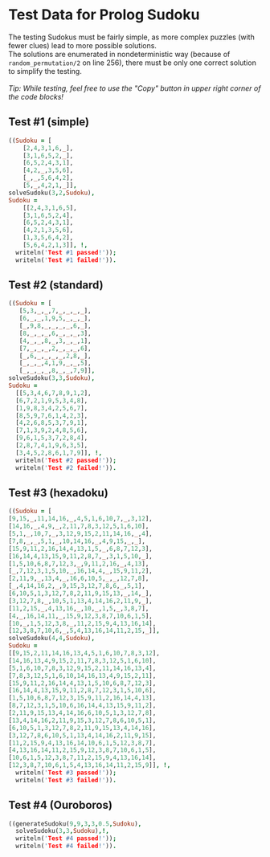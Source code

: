 # Test Data for Prolog Sudoku
The testing Sudokus must be fairly simple, as more complex puzzles (with fewer clues) lead to more possible solutions. \
The solutions are enumerated in nondeterministic way (because of `random_permutation/2` on line 256), there must be only one correct solution to simplify the testing.\
\
*Tip: While testing, feel free to use the "Copy" button in upper right corner of the code blocks!*

## Test #1 (simple)
```prolog
((Sudoku = [
	[2,4,3,1,6,_],
	[3,1,6,5,2,_],
	[6,5,2,4,3,1],
	[4,2,_,3,5,6],
	[_,_,5,6,4,2],
	[5,_,4,2,1,_]],
solveSudoku(3,2,Sudoku),
Sudoku = 
	[[2,4,3,1,6,5],
	[3,1,6,5,2,4],
	[6,5,2,4,3,1],
	[4,2,1,3,5,6],
	[1,3,5,6,4,2],
	[5,6,4,2,1,3]], !,
  writeln('Test #1 passed!'));
  writeln('Test #1 failed!')).
```
## Test #2 (standard)
```prolog
((Sudoku = [
   [5,3,_,_,7,_,_,_,_],
   [6,_,_,1,9,5,_,_,_],
   [_,9,8,_,_,_,_,6,_],
   [8,_,_,_,6,_,_,_,3],
   [4,_,_,8,_,3,_,_,1],
   [7,_,_,_,2,_,_,_,6],
   [_,6,_,_,_,_,2,8,_],
   [_,_,_,4,1,9,_,_,5],
   [_,_,_,_,8,_,_,7,9]],
solveSudoku(3,3,Sudoku),
Sudoku = 
  [[5,3,4,6,7,8,9,1,2],
  [6,7,2,1,9,5,3,4,8],
  [1,9,8,3,4,2,5,6,7],
  [8,5,9,7,6,1,4,2,3],
  [4,2,6,8,5,3,7,9,1],
  [7,1,3,9,2,4,8,5,6],
  [9,6,1,5,3,7,2,8,4],
  [2,8,7,4,1,9,6,3,5],
  [3,4,5,2,8,6,1,7,9]], !,
  writeln('Test #2 passed!'));
  writeln('Test #2 failed!')).
```

## Test #3 (hexadoku)
```prolog
((Sudoku = [
[9,15,_,11,14,16,_,4,5,1,6,10,7,_,3,12],
[14,16,_,4,9,_,2,11,7,8,3,12,5,1,6,10],
[5,1,_,10,7,_,3,12,9,15,2,11,14,16,_,4],
[7,8,_,_,5,1,_,10,14,16,_,4,9,15,_,_],
[15,9,11,2,16,14,4,13,1,5,_,6,8,7,12,3],
[16,14,4,13,15,9,11,2,8,7,_,3,1,5,10,_],
[1,5,10,6,8,7,12,3,_,9,11,2,16,_,4,13],
[_,7,12,3,1,5,10,_,16,14,4,_,15,9,11,2],
[2,11,9,_,13,4,_,16,6,10,5,_,_,12,7,8],
[_,4,14,16,2,_,9,15,3,12,7,8,6,_,5,1],
[6,10,5,1,3,12,7,8,2,11,9,15,13,_,14,_],
[3,12,7,8,_,10,5,1,13,4,14,16,2,11,9,_],
[11,2,15,_,4,13,16,_,10,_,1,5,_,3,8,7],
[4,_,16,14,11,_,15,9,12,3,8,7,10,6,1,5],
[10,_,1,5,12,3,8,_,11,2,15,9,4,13,16,14],
[12,3,8,7,10,6,_,5,4,13,16,14,11,2,15,_]],
solveSudoku(4,4,Sudoku),
Sudoku = 
[[9,15,2,11,14,16,13,4,5,1,6,10,7,8,3,12],
[14,16,13,4,9,15,2,11,7,8,3,12,5,1,6,10],
[5,1,6,10,7,8,3,12,9,15,2,11,14,16,13,4],
[7,8,3,12,5,1,6,10,14,16,13,4,9,15,2,11],
[15,9,11,2,16,14,4,13,1,5,10,6,8,7,12,3],
[16,14,4,13,15,9,11,2,8,7,12,3,1,5,10,6],
[1,5,10,6,8,7,12,3,15,9,11,2,16,14,4,13],
[8,7,12,3,1,5,10,6,16,14,4,13,15,9,11,2],
[2,11,9,15,13,4,14,16,6,10,5,1,3,12,7,8],
[13,4,14,16,2,11,9,15,3,12,7,8,6,10,5,1],
[6,10,5,1,3,12,7,8,2,11,9,15,13,4,14,16],
[3,12,7,8,6,10,5,1,13,4,14,16,2,11,9,15],
[11,2,15,9,4,13,16,14,10,6,1,5,12,3,8,7],
[4,13,16,14,11,2,15,9,12,3,8,7,10,6,1,5],
[10,6,1,5,12,3,8,7,11,2,15,9,4,13,16,14],
[12,3,8,7,10,6,1,5,4,13,16,14,11,2,15,9]], !,
  writeln('Test #3 passed!'));
  writeln('Test #3 failed!')).
```

## Test #4 (Ouroboros)
```prolog
((generateSudoku(9,9,3,3,0.5,Sudoku),
  solveSudoku(3,3,Sudoku),!,
  writeln('Test #4 passed!'));
  writeln('Test #4 failed!')).
```
